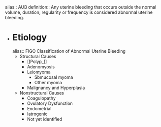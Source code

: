 alias:: AUB
definition:: Any uterine bleeding that occurs outside the normal volume, duration, regularity or frequency is considered abnormal uterine bleeding.

- # Etiology
  alias:: FIGO Classification of Abnormal Uterine Bleeding
	- Structural Causes
		- [[Polyp_]]
		- Adenomyosis
		- Leiomyoma
			- Sbmucosal myoma
			- Other myoma
		- Malignancy and Hyperplasia
	- Nonstructural Causes
		- Coagulopathy
		- Ovulatory Dysfunction
		- Endometrial
		- Iatrogenic
		- Not yet identified